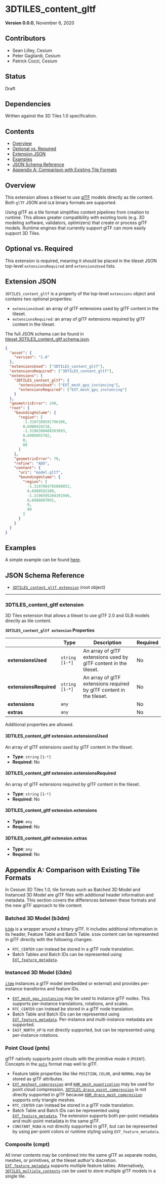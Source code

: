 <!-- omit in toc -->
# 3DTILES_content_gltf

**Version 0.0.0**, November 6, 2020

<!-- omit in toc -->
## Contributors

* Sean Lilley, Cesium
* Peter Gagliardi, Cesium
* Patrick Cozzi, Cesium

<!-- omit in toc -->
## Status

Draft

<!-- omit in toc -->
## Dependencies

Written against the 3D Tiles 1.0 specification.

<!-- omit in toc -->
## Contents

- [Overview](#overview)
- [Optional vs. Required](#optional-vs-required)
- [Extension JSON](#extension-json)
- [Examples](#examples)
- [JSON Schema Reference](#json-schema-reference)
- [Appendix A: Comparison with Existing Tile Formats](#appendix-a-comparison-with-existing-tile-formats)

## Overview

This extension allows a tileset to use [glTF](https://github.com/KhronosGroup/glTF/tree/master/specification/2.0) models directly as tile content. Both `glTF` JSON and `GLB` binary formats are supported.

Using glTF as a tile format simplifies content pipelines from creation to runtime. This allows greater compatibility with existing tools (e.g. 3D modeling software, validators, optimizers) that create or process glTF models. Runtime engines that currently support glTF can more easily support 3D Tiles.

## Optional vs. Required

This extension is required, meaning it should be placed in the tileset JSON top-level `extensionsRequired` and `extensionsUsed` lists.

## Extension JSON

`3DTILES_content_gltf` is a property of the top-level `extensions` object and contains two optional properties:

* `extensionsUsed`: an array of glTF extensions used by glTF content in the tileset.
* `extensionsRequired`: an array of glTF extensions required by glTF content in the tileset.

The full JSON schema can be found in [tileset.3DTILES_content_gltf.schema.json](schema/tileset.3DTILES_content_gltf.schema.json).

```json
{
  "asset": {
    "version": "1.0"
  },
  "extensionsUsed": ["3DTILES_content_gltf"],
  "extensionsRequired": ["3DTILES_content_gltf"],
  "extensions": {
    "3DTILES_content_gltf": {
      "extensionsUsed": ["EXT_mesh_gpu_instancing"],
      "extensionsRequired": ["EXT_mesh_gpu_instancing"]
    }
  },
  "geometricError": 240,
  "root": {
    "boundingVolume": {
      "region": [
        -1.3197209591796106,
        0.6988424218,
        -1.3196390408203893,
        0.6989055782,
        0,
        88
      ]
    },
    "geometricError": 70,
    "refine": "ADD",
    "content": {
      "uri": "model.gltf",
      "boundingVolume": {
        "region": [
          -1.3197004795898053,
          0.6988582109,
          -1.3196595204101946,
          0.6988897891,
          0,
          88
        ]
      }
    }
  }
}
```

## Examples

A simple example can be found [here](examples/tileset).

## JSON Schema Reference

<!-- omit in toc -->
* [`3DTILES_content_gltf extension`](#reference-3dtiles_content_gltf-extension) (root object)


---------------------------------------
<a name="reference-3dtiles_content_gltf-extension"></a>
<!-- omit in toc -->
### 3DTILES_content_gltf extension

3D Tiles extension that allows a tileset to use glTF 2.0 and GLB models directly as tile content.

**`3DTILES_content_gltf extension` Properties**

|   |Type|Description|Required|
|---|---|---|---|
|**extensionsUsed**|`string` `[1-*]`|An array of glTF extensions used by glTF content in the tileset.|No|
|**extensionsRequired**|`string` `[1-*]`|An array of glTF extensions required by glTF content in the tileset.|No|
|**extensions**|`any`||No|
|**extras**|`any`||No|

Additional properties are allowed.

<!-- omit in toc -->
#### 3DTILES_content_gltf extension.extensionsUsed

An array of glTF extensions used by glTF content in the tileset.

* **Type**: `string` `[1-*]`
* **Required**: No

<!-- omit in toc -->
#### 3DTILES_content_gltf extension.extensionsRequired

An array of glTF extensions required by glTF content in the tileset.

* **Type**: `string` `[1-*]`
* **Required**: No

<!-- omit in toc -->
#### 3DTILES_content_gltf extension.extensions

* **Type**: `any`
* **Required**: No

<!-- omit in toc -->
#### 3DTILES_content_gltf extension.extras

* **Type**: `any`
* **Required**: No


## Appendix A: Comparison with Existing Tile Formats

In Cesium 3D Tiles 1.0, tile formats such as Batched 3D Model and Instanced 3D Model are glTF files with additional header information and metadata. This section covers the differences between these formats and the new glTF approach to tile content.

<!-- omit in toc -->
### Batched 3D Model (b3dm)

[`b3dm`](../../../specification/TileFormats/Batched3DModel/README.md) is a wrapper around a binary glTF. It includes additional information in its header, Feature Table and Batch Table. `b3dm` content can be represented in glTF directly with the following changes: 

* `RTC_CENTER` can instead be stored in a glTF node translation.
* Batch Tables and Batch IDs can be represented using [`EXT_feature_metadata`](https://github.com/CesiumGS/glTF/pull/3).

<!-- omit in toc -->
### Instanced 3D Model (i3dm)

[`i3dm`](../../../specification/TileFormats/Instanced3DModel) instances a glTF model (embedded or external) and provides per-instance transforms and feature IDs.

* [`EXT_mesh_gpu_instancing`](https://github.com/KhronosGroup/glTF/tree/master/extensions/2.0/Vendor/EXT_mesh_gpu_instancing) may be used to instance glTF nodes. This supports per-instance translations, rotations, and scales. 
* `RTC_CENTER` can instead be stored in a glTF node translation.
* Batch Table and Batch IDs can be represented using [`EXT_feature_metadata`](https://github.com/CesiumGS/glTF/pull/1). Per-instance and multi-instance metadata are supported.
* `EAST_NORTH_UP` is not directly supported, but can be represented using per-instance rotations.

<!-- omit in toc -->
### Point Cloud (pnts)

glTF natively supports point clouds with the primitive mode `0` (`POINT`). Concepts in the [`pnts`](../../../specification/TileFormats/PointCloud) format map well to glTF.

* Feature table properties like like `POSITION`, `COLOR`, and `NORMAL` may be stored as glTF attributes.
* [`EXT_meshopt_compression`](https://github.com/KhronosGroup/glTF/pull/1830) and [`KHR_mesh_quantization`](https://github.com/KhronosGroup/glTF/tree/master/extensions/2.0/Khronos/KHR_mesh_quantization) may be used for point cloud compression. [`3DTILES_draco_point_compression`](https://github.com/CesiumGS/3d-tiles/tree/master/extensions/3DTILES_draco_point_compression) is not directly supported in glTF because [`KHR_draco_mesh_compression`](https://github.com/KhronosGroup/glTF/tree/master/extensions/2.0/Khronos/KHR_draco_mesh_compression) supports only triangle meshes.
* `RTC_CENTER` can instead be stored in a glTF node translation.
* Batch Table and Batch IDs can be represented using [`EXT_feature_metadata`](https://github.com/CesiumGS/glTF/pull/1). The extension supports both per-point metadata and multi-point metadata in the same glTF.
* `CONSTANT_RGBA` is not directly supported in glTF, but can be represented by using per-point colors or runtime styling using `EXT_feature_metadata`.

<!-- omit in toc -->
### Composite (cmpt)

All inner contents may be combined into the same glTF as separate nodes, meshes, or primitives, at the tileset author's discretion. [`EXT_feature_metadata`](https://github.com/CesiumGS/glTF/pull/3) supports multiple feature tables. Alternatively, [`3DTILES_multiple_contents`](../../3DTILES_multiple_contents/) can be used to store multiple glTF models in a single tile.